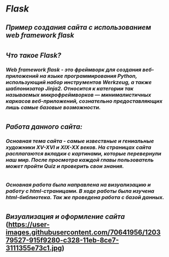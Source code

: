 # *Flask*
## *Пример создания сайта с использованием web framework flask*
#
## *Что такое Flask?*
### *Web framework flask - это фреймворк для создания веб-приложений на языке программирования Python, использующий набор инструментов Werkzeug, а также шаблонизатор Jinja2. Относится к категории так называемых микрофреймворков — минималистичных каркасов веб-приложений, сознательно предоставляющих лишь самые базовые возможности.*
#
## *Работа данного сайта:*
### *Основная тема сайта - самые извествные и гениальные художники XV-XVI и XIX-XX веков. На страницах сайта расплагаются вкладки с картинами, которые перевернули наш мир. После просмотра каждой главы пользователь может пройти Quiz и проверить свои знания.*
#
### *Основная работа была направлена на визуализацию и работу с html-страницами. В ходе работы была изучена html-библиотека. Так же проведена работа с базой данных.*
#
## *Визуализация и оформление сайта* (https://user-images.githubusercontent.com/70641956/120379527-915f9280-c328-11eb-8ce7-3111355e73c1.jpg)

